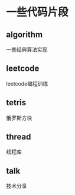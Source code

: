 # 一些代码片段

## algorithm

一些经典算法实现

## leetcode

leetcode编程训练

## tetris

俄罗斯方块

## thread

线程库

## talk

技术分享
